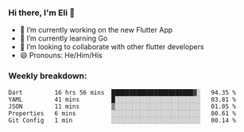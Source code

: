 ### Hi there, I'm Eli 👋
- 🔭 I’m currently working on the new Flutter App
- 🌱 I’m currently learning Go
- 🦄 I’m looking to collaborate with other flutter developers
- 😄 Pronouns: He/Him/His

### Weekly breakdown:
<!--START_SECTION:waka-->
```text
Dart         16 hrs 56 mins  ███████████████████████▓░   94.35 % 
YAML         41 mins         █░░░░░░░░░░░░░░░░░░░░░░░░   03.81 % 
JSON         11 mins         ▒░░░░░░░░░░░░░░░░░░░░░░░░   01.05 % 
Properties   6 mins          ░░░░░░░░░░░░░░░░░░░░░░░░░   00.61 % 
Git Config   1 min           ░░░░░░░░░░░░░░░░░░░░░░░░░   00.14 % 
```
<!--END_SECTION:waka-->
